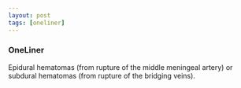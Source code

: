 ```yaml
---
layout: post
tags: [oneliner]
---
```



### OneLiner

Epidural hematomas (from rupture of the middle meningeal artery) or subdural hematomas (from rupture of the bridging veins).
